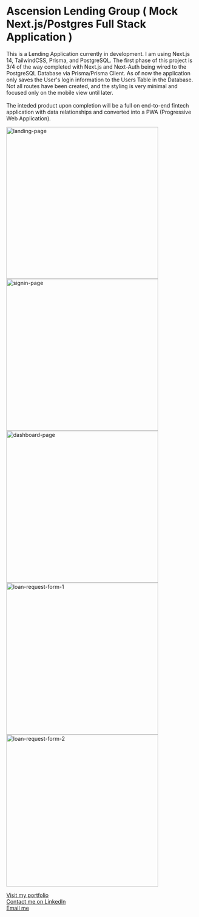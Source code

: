 # Ascension Lending Group ( Mock Next.js/Postgres Full Stack Application )

This is a Lending Application currently in development. I am using Next.js 14, TailwindCSS, Prisma, and PostgreSQL. The first phase of this project is 3/4 of the way completed with Next.js and Next-Auth being wired to the PostgreSQL Database via Prisma/Prisma Client. As of now the application only saves the User's login information to the Users Table in the Database. Not all routes have been created, and the styling is very minimal and focused only on the mobile view until later.
<br /><br />
The inteded product upon completion will be a full on end-to-end fintech application with data relationships and converted into a PWA (Progressive Web Application).

<img src='public/sample-images/landing-page.png' alt='landing-page' width='400'>
<img src='public/sample-images/signin.png' alt='signin-page' width='400'>
<img src='public/sample-images/dashboard.png' alt='dashboard-page' width='400'>
<img src='public/sample-images/loan-request-form-1.png' alt='loan-request-form-1' width='400'>
<img src='public/sample-images/loan-request-form-2.png' alt='loan-request-form-2' width='400'>

[Visit my portfolio](https://www.williamlowrimore.com)<br />
[Contact me on LinkedIn](https://www.linkedin.com/in/william-lowrimore-dev)<br />
[Email me](https://mailto:wlowrimore@gmail.com)
